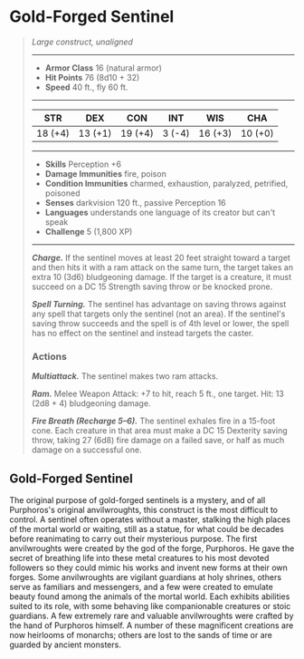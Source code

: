 # Gold-Forged Sentinel
>*Large construct, unaligned*
>___
>- **Armor Class** 16 (natural armor)
>- **Hit Points** 76 (8d10 + 32)
>- **Speed** 40 ft., fly 60 ft.
>___
>|STR|DEX|CON|INT|WIS|CHA|
>|:---:|:---:|:---:|:---:|:---:|:---:|
>|18 (+4)|13 (+1)|19 (+4)|3 (-4)|16 (+3)|10 (+0)|
>___
>- **Skills** Perception +6
>- **Damage Immunities** fire, poison
>- **Condition Immunities** charmed, exhaustion, paralyzed, petrified, poisoned
>- **Senses** darkvision 120 ft., passive Perception 16
>- **Languages** understands one language of its creator but can't speak
>- **Challenge** 5 (1,800 XP)
>___
>***Charge.*** If the sentinel moves at least 20 feet straight toward a target and then hits it with a ram attack on the same turn, the target takes an extra 10 (3d6) bludgeoning damage. If the target is a creature, it must succeed on a DC 15 Strength saving throw or be knocked prone.  
>
>***Spell Turning.*** The sentinel has advantage on saving throws against any spell that targets only the sentinel (not an area). If the sentinel's saving throw succeeds and the spell is of 4th level or lower, the spell has no effect on the sentinel and instead targets the caster.  
>
>### Actions
>***Multiattack.*** The sentinel makes two ram attacks.  
>
>***Ram.*** Melee Weapon Attack: +7 to hit, reach 5 ft., one target. Hit: 13 (2d8 + 4) bludgeoning damage.  
>
>***Fire Breath (Recharge 5–6).*** The sentinel exhales fire in a 15-foot cone. Each creature in that area must make a DC 15 Dexterity saving throw, taking 27 (6d8) fire damage on a failed save, or half as much damage on a successful one.
## Gold-Forged Sentinel
The original purpose of gold-forged sentinels is a mystery, and of all Purphoros's original anvilwroughts, this construct is the most difficult to control. A sentinel often operates without a master, stalking the high places of the mortal world or waiting, still as a statue, for what could be decades before reanimating to carry out their mysterious purpose.
The first anvilwroughts were created by the god of the forge, Purphoros. He gave the secret of breathing life into these metal creatures to his most devoted followers so they could mimic his works and invent new forms at their own forges.
Some anvilwroughts are vigilant guardians at holy shrines, others serve as familiars and messengers, and a few were created to emulate beauty found among the animals of the mortal world. Each exhibits abilities suited to its role, with some behaving like companionable creatures or stoic guardians.
A few extremely rare and valuable anvilwroughts were crafted by the hand of Purphoros himself. A number of these magnificent creations are now heirlooms of monarchs; others are lost to the sands of time or are guarded by ancient monsters.